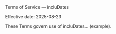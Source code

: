 Terms of Service — incluDates

Effective date: 2025-08-23

These Terms govern use of incluDates... (example).